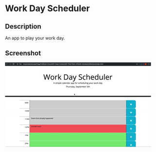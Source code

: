 # Work Day Scheduler

## Description

An app to play your work day.

## Screenshot

![A mockup of the to-be-finished app.](./assets/images/mockup.gif)
